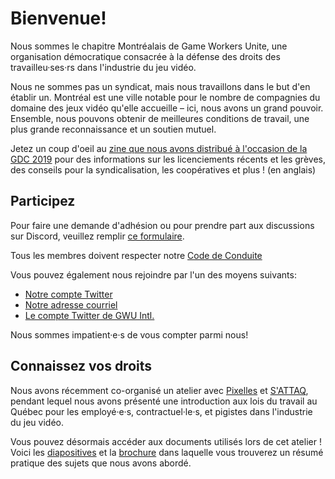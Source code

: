 # Bienvenue!

Nous sommes le chapitre Montréalais de Game Workers Unite, une organisation démocratique consacrée à la défense des droits des travailleu·ses·rs dans l'industrie du jeu vidéo.

Nous ne sommes pas un syndicat, mais nous travaillons dans le but d'en établir un. Montréal est une ville notable pour le nombre de compagnies du domaine des jeux vidéo qu'elle accueille – ici, nous avons un grand pouvoir. Ensemble, nous pouvons obtenir de meilleures conditions de travail, une plus grande reconnaissance et un soutien mutuel.

Jetez un coup d'oeil au [zine que nous avons distribué à l'occasion de la GDC 2019](http://zines.gwumtl.com/) pour des informations sur les licenciements récents et les grèves, des conseils pour la syndicalisation, les coopératives et plus ! (en anglais)

## Participez

Pour faire une demande d'adhésion ou pour prendre part aux discussions sur Discord, veuillez remplir [ce formulaire](https://docs.google.com/forms/d/e/1FAIpQLSc59I5tMp8fJQJMUDsWoYfdCvLN95nLVIkOg5mKJlaa98vsOw/viewform).

Tous les membres doivent respecter notre [Code de Conduite](https://gwumtl.com/codeofconduct)

Vous pouvez également nous rejoindre par l'un des moyens suivants:

-   [Notre compte Twitter](https://twitter.com/gwu_montreal)
-   [Notre adresse courriel](mailto:gwumontreal@gmail.com)
-   [Le compte Twitter de GWU Intl.](https://twitter.com/gameworkers)

Nous sommes impatient·e·s de vous compter parmi nous!

## Connaissez vos droits

Nous avons récemment co-organisé un atelier avec [Pixelles](https://pixelles.ca/) et [S'ATTAQ](http://sattaq.xyz/), pendant lequel nous avons présenté une introduction aux lois du travail au Québec pour les employé·e·s, contractuel·le·s, et pigistes dans l'industrie du jeu vidéo.

Vous pouvez désormais accéder aux documents utilisés lors de cet atelier ! Voici les [diapositives](kyr/KYR_Slides_FR.pdf) et la [brochure](kyr/KYR_Pamphlet_FR.pdf) dans laquelle vous trouverez un résumé pratique des sujets que nous avons abordé.